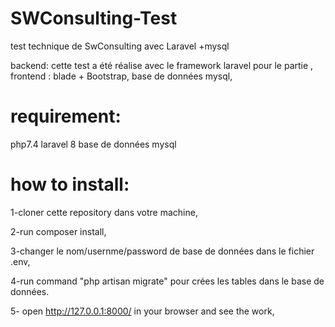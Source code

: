 
# SWConsulting-Test
test technique de SwConsulting  avec Laravel +mysql

 backend: cette test a été réalise avec le framework laravel pour le partie ,
 frontend : blade + Bootstrap,
 base de données mysql,
 
# requirement:
php7.4
laravel 8
base de données mysql
 
# how to install:
1-cloner cette repository dans votre machine,

2-run composer install,

3-changer le nom/usernme/password de base de données  dans le fichier .env,

4-run command "php artisan migrate" pour crées les tables dans le base de données.

5- open http://127.0.0.1:8000/ in your browser and see the work,

